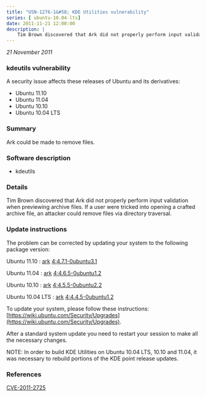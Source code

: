 ```yaml
---
title: "USN-1276-1&#58; KDE Utilities vulnerability"
series: [ ubuntu-10.04-lts]
date: 2011-11-21 12:00:00
description: |
    Tim Brown discovered that Ark did not properly perform input validation when previewing archive files. If a user were tricked into opening a crafted archive file, an attacker could remove files via directory traversal. 
--- 
```

 
 

*21 November 2011*

### kdeutils vulnerability

A security issue affects these releases of Ubuntu and its derivatives:

* Ubuntu 11.10
* Ubuntu 11.04
* Ubuntu 10.10
* Ubuntu 10.04 LTS

### Summary

Ark could be made to remove files. 

### Software description

* kdeutils 

### Details

Tim Brown discovered that Ark did not properly perform input validation when previewing archive files. If a user were tricked into opening a crafted archive file, an attacker could remove files via directory traversal. 

### Update instructions

The problem can be corrected by updating your system to the following package version:

Ubuntu 11.10
 : [ark](https://launchpad.net/ubuntu/+source/kdeutils) <span> [4:4.7.1-0ubuntu3.1](https://launchpad.net/ubuntu/+source/kdeutils/4:4.7.1-0ubuntu3.1) </span> 

Ubuntu 11.04
 : [ark](https://launchpad.net/ubuntu/+source/kdeutils) <span> [4:4.6.5-0ubuntu1.2](https://launchpad.net/ubuntu/+source/kdeutils/4:4.6.5-0ubuntu1.2) </span> 

Ubuntu 10.10
 : [ark](https://launchpad.net/ubuntu/+source/kdeutils) <span> [4:4.5.5-0ubuntu2.2](https://launchpad.net/ubuntu/+source/kdeutils/4:4.5.5-0ubuntu2.2) </span> 

Ubuntu 10.04 LTS
 : [ark](https://launchpad.net/ubuntu/+source/kdeutils) <span> [4:4.4.5-0ubuntu1.2](https://launchpad.net/ubuntu/+source/kdeutils/4:4.4.5-0ubuntu1.2) </span> 

To update your system, please follow these instructions: [https://wiki.ubuntu.com/Security/Upgrades](https://wiki.ubuntu.com/Security/Upgrades).

After a standard system update you need to restart your session to make all the necessary changes.

NOTE: In order to build KDE Utilities on Ubuntu 10.04 LTS, 10.10 and 11.04, it was necessary to rebuild portions of the KDE point release updates. 

### References

 
 [CVE-2011-2725](http://people.ubuntu.com/~ubuntu-security/cve/CVE-2011-2725)
 

